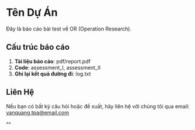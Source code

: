 # Tên Dự Án

Đây là báo cáo bài test về OR (Operation Research).

## Cấu trúc báo cáo

1. **Tài liệu báo cáo**: pdf/report.pdf
2. **Code**: assessment_I, assessment_II
3. **Ghi lại kết quả đường đi**: log.txt

## Liên Hệ

Nếu bạn có bất kỳ câu hỏi hoặc đề xuất, hãy liên hệ với chúng tôi qua email: vanquang.tpa@email.com

^^
